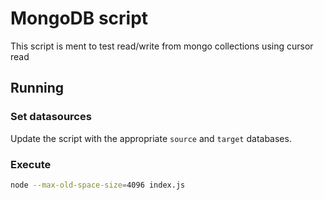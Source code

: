 # MongoDB script 

This script is ment to test read/write from mongo collections using cursor read

## Running

### Set datasources

Update the script with the appropriate `source` and `target` databases.

### Execute

```bash
node --max-old-space-size=4096 index.js
```
